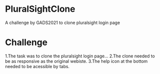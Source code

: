 # PluralSightClone
A challenge by GADS2021 to clone pluralsight login page
# Challenge
1.The task was to clone the pluralsight login page... 
2.The clone needed to be as responsive as the original webiste.
3.The help icon at the bottom needed to be acessible by tabs.
